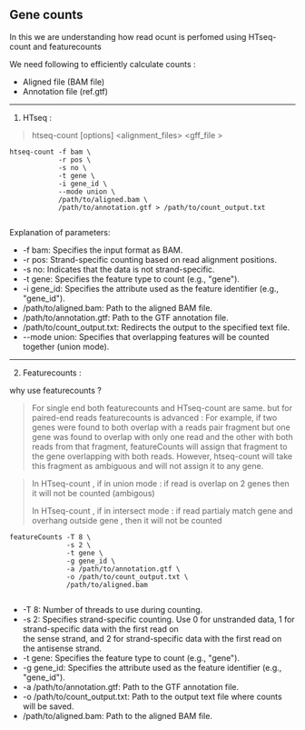 
## Gene counts 

In this we are understanding how read ocunt is perfomed using HTseq-count and featurecounts 

We need following to efficiently calculate counts :

- Aligned file (BAM file)
- Annotation file (ref.gtf)



---

1. HTseq :

> htseq-count [options] <alignment_files> <gff_file > 


```
htseq-count -f bam \
            -r pos \
            -s no \
            -t gene \
            -i gene_id \
            --mode union \
            /path/to/aligned.bam \
            /path/to/annotation.gtf > /path/to/count_output.txt


```

Explanation of parameters:

-   -f bam: Specifies the input format as BAM.
-   -r pos: Strand-specific counting based on read alignment positions.
-    -s no: Indicates that the data is not strand-specific.
-    -t gene: Specifies the feature type to count (e.g., "gene").
-    -i gene_id: Specifies the attribute used as the feature identifier (e.g., "gene_id").
-    /path/to/aligned.bam: Path to the aligned BAM file.
-    /path/to/annotation.gtf: Path to the GTF annotation file.
-    /path/to/count_output.txt: Redirects the output to the specified text file.
-    --mode union: Specifies that overlapping features will be counted together (union mode).


---

2. Featurecounts : 

why use featurecounts ?

> For single end both featurecounts and HTseq-count are same. but for paired-end reads featurecounts is advanced :  For example, if two genes were found to both overlap with a reads pair fragment but one gene was found to overlap with only one read and the other with both reads from that fragment, featureCounts will assign that fragment to the gene overlapping with both reads. However, htseq-count will take this fragment as ambiguous and will not assign it to any gene.

> In HTseq-count , if in union mode : if read is overlap on 2 genes then it will not be counted (ambigous)
> 
> In HTseq-count , if in intersect mode :  if read partialy match gene and overhang outside gene , then it will not be counted

```
featureCounts -T 8 \
              -s 2 \
              -t gene \
              -g gene_id \
              -a /path/to/annotation.gtf \
              -o /path/to/count_output.txt \
              /path/to/aligned.bam


```

-   -T 8: Number of threads to use during counting.
-   -s 2: Specifies strand-specific counting. Use 0 for unstranded data, 1 for strand-specific data with the first read on  
     the  sense strand, and 2 for strand-specific data with the first read on the antisense strand.
-   -t gene: Specifies the feature type to count (e.g., "gene").
-   -g gene_id: Specifies the attribute used as the feature identifier (e.g., "gene_id").
-   -a /path/to/annotation.gtf: Path to the GTF annotation file.
-   -o /path/to/count_output.txt: Path to the output text file where counts will be saved.
-   /path/to/aligned.bam: Path to the aligned BAM file.